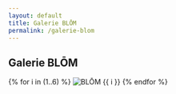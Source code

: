 ```yaml
---
layout: default
title: Galerie BLŌM
permalink: /galerie-blom
---
```


<div class="px-4 py-8 bg-white">
  <h2 class="text-2xl font-bold text-center mb-6">Galerie BLŌM</h2>

  <div class="grid grid-cols-2 md:grid-cols-3 lg:grid-cols-4 gap-4">
    {% for i in (1..6) %}
      <img src="{{ site.baseurl }}/assets/galerie/blom/{{ i }}.jpg"
           alt="BLŌM {{ i }}"
           class="w-full h-48 object-cover rounded shadow" />
    {% endfor %}
  </div>
</div>
